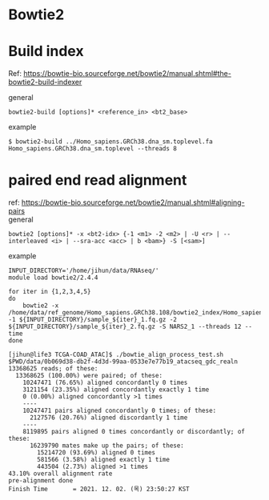 # Bowtie2
# Build index
Ref: https://bowtie-bio.sourceforge.net/bowtie2/manual.shtml#the-bowtie2-build-indexer  

general
```
bowtie2-build [options]* <reference_in> <bt2_base>
```

example
```
$ bowtie2-build ../Homo_sapiens.GRCh38.dna_sm.toplevel.fa Homo_sapiens.GRCh38.dna_sm.toplevel --threads 8
```

# paired end read alignment
ref: https://bowtie-bio.sourceforge.net/bowtie2/manual.shtml#aligning-pairs  
general
```
bowtie2 [options]* -x <bt2-idx> {-1 <m1> -2 <m2> | -U <r> | --interleaved <i> | --sra-acc <acc> | b <bam>} -S [<sam>]
```
example
```
INPUT_DIRECTORY='/home/jihun/data/RNAseq/'
module load bowtie2/2.4.4

for iter in {1,2,3,4,5}
do
	bowtie2 -x /home/data/ref_genome/Homo_sapiens.GRCh38.108/bowtie2_index/Homo_sapiens.GRCh38.dna_sm.toplevel -1 ${INPUT_DIRECTORY}/sample_${iter}_1.fq.gz -2 ${INPUT_DIRECTORY}/sample_${iter}_2.fq.gz -S NARS2_1 --threads 12 --time
done
```

```
[jihun@life3 TCGA-COAD_ATAC]$ ./bowtie_align_process_test.sh
$PWD/data/0b069d38-db2f-4d3d-99aa-0533e7e77b19_atacseq_gdc_realn
13368625 reads; of these:
  13368625 (100.00%) were paired; of these:
    10247471 (76.65%) aligned concordantly 0 times
    3121154 (23.35%) aligned concordantly exactly 1 time
    0 (0.00%) aligned concordantly >1 times
    ----
    10247471 pairs aligned concordantly 0 times; of these:
      2127576 (20.76%) aligned discordantly 1 time
    ----
    8119895 pairs aligned 0 times concordantly or discordantly; of these:
      16239790 mates make up the pairs; of these:
        15214720 (93.69%) aligned 0 times
        581566 (3.58%) aligned exactly 1 time
        443504 (2.73%) aligned >1 times
43.10% overall alignment rate
pre-alignment done
Finish Time       = 2021. 12. 02. (목) 23:50:27 KST

```
